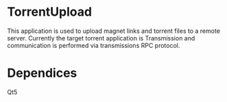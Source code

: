 TorrentUpload
=============

This application is used to upload magnet links and torrent files to a remote server. Currently the 
target torrent application is Transmission and communication is performed via transmissions RPC 
protocol.

Dependices
=============
Qt5